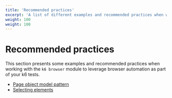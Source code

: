 ```yaml
---
title: 'Recommended practices'
excerpt: 'A list of different examples and recommended practices when working with the k6 browser module'
weight: 100
weight: 100
---
```


# Recommended practices

This section presents some examples and recommended practices when working with the `k6 browser` module to leverage browser automation as part of your k6 tests.

- [Page object model pattern](/using-k6-browser/recommended-practices/page-object-model-pattern)
- [Selecting elements](/docs/k6/<K6_VERSION>/using-k6-browser/recommended-practices/selecting-elements)
